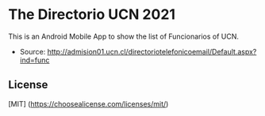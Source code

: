 # The Directorio UCN 2021

This is an Android Mobile App to show the list of Funcionarios of UCN.

* Source: http://admision01.ucn.cl/directoriotelefonicoemail/Default.aspx?ind=func

## License

[MIT] (https://choosealicense.com/licenses/mit/)
